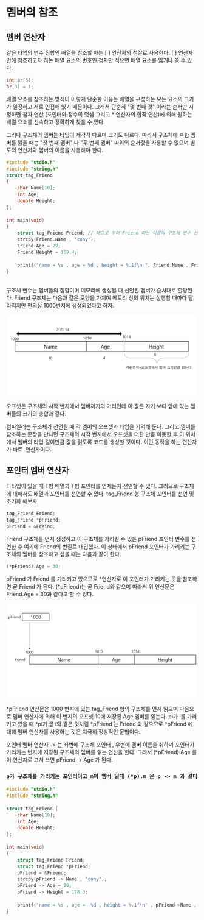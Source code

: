 # 멤버의 참조

## 멤버 연산자

같은 타입의 변수 집합인 배열을 참조할 때는 [ ] 연산자와 첨잘르 사용한다. [ ] 연산자 안에
참조하고자 하는 배열 요소의 번호인 첨자만 적으면 배열 요소를 읽거나 쓸 수 있다. 

```c
int ar[5];
ar[3] = 1;
```

배열 요소를 참조하는 방식이 이렇게 단순한 이유는 배열을 구성하는 모든 요소의 크기가 일정하고
서로 인접해 있기 때문이다. 그래서 단순히 "몇 번째 것" 이라는 순서만 지정하면 
첨자 연산 (포인터와 정수의 덧셈 그리고 * 연산자의 합작 연산)에 의해 원하는 배열 요소를 
신속하고 정확하게 찾을 수 있다. 

그러나 구조체의 멤버는 타입이 제각각 다르며 크기도 다르다. 따라서 구조체에 속한 멤버를 읽을 때는
"첫 번째 멤버" 나 "두 번째 멤버" 따위의 순서값을 사용할 수 없으며 별도의 연산자와 멤버의 이름을
사용해야 한다.

```c
#include "stdio.h"
#include "string.h"
struct tag_Friend
{
    char Name[10];
    int Age;
    double Height;
};

int main(void)
{
    struct tag_Friend Friend; // 태그로 부터 Friend 라는 이름의 구조체 변수 선언
    strcpy(Friend.Name , "cony");
    Friend.Age = 29;
    Friend.Height = 169.4;

    printf("name = %s , age = %d , height = %.1f\n ", Friend.Name , Friend.Age, Friend.Height);
}
 
```

구조체 변수는 멤버들의 집합이며 메모리에 생성될 때 선언된 멤버가 순서대로 할당된다.
Friend 구조체는 다음과 같은 모양을 가지며 메모리 상의 위치는 실행할 때마다 달라지지만
편의상 1000번지에 생성되었다고 하자.

![img.png](img.png)

오프셋은 구조체의 시작 번지에서 멤버까지의 거리인데 이 값은 자기 보다 앞에 있는 멤버들의 크기의
총합과 같다. 

컴파일러는 구조체가 선언될 때 각 멤버의 오프셋과 타입을 기억해 둔다. 그리고 멤버를 
참조하는 문장을 만나면 구조체의 시작 번지에서 오프셋을 더한 만큼 이동한 후 이 위치에서
멤버의 타입 길이만큼 값을 읽도록 코드를 생성할 것이다.
이런 동작을 하는 연산자가 바로 .연산자이다.

## 포인터 멤버 연산자

T 타입이 있을 때 T형 배열과 T형 포인터를 언제든지 선언할 수 있다. 
그러므로 구조체에 대해서도 배열과 포인터를 선언할 수 있다. tag_Friend 형 구조체 포인터를
선언 및 초기화 해보자

```c
tag_Friend Friend;
tag_Friend *pFriend;
pFriend = &Freind;
```

Friend 구조체를 먼저 생성하고 이 구조체를 가리킬 수 있는 pFriend 포인터 변수를 선언한 후
여기에 Friend의 번질르 대입했다. 이 상태에서 pFriend 포인터가 가리키는 구조체의 멤버를
참조하고 싶을 때는 다음과 같이 한다.

```c
(*pFriend).Age = 30;
```

pFriend 가 Friend 를 가리키고 있으므로 *연산자로 이 포인터가 가리키는 곳을 참조하면
곧 Friend 가 된다. (*pFriend)는 곧 Friend와 같으며 따라서 위 연산문은 Friend.Age = 30과
같다고 할 수 있다. 

![img_1.png](img_1.png)

*pFriend 연산문은 1000 번지에 있는 tag_Friend 형의 구조체를 먼저 읽으며 다음으로 멤버 연산자에 의해
이 번지의 오프셋 10에 저장된 Age 멤버를 읽는다. pi가 i를 가리키고 있을 때 *pi가 곧 i와 같은 것처럼
*pFriend 는 Friend 와 같으므로 *pFriend 에 대해 멤버 연산자를 사용하는 것은 지극히 정상적인 문법이다.

포인터 멤버 연산자 -> 는 좌변에 구조체 포인터 , 우변에 멤버 이름을 취하며 포인터가 가리키는
번지에 저장된 구조체의 멤버를 읽는 연산을 한다. 그래서 (*pFriend).Age 를 이 연산자로 
고쳐 쓰면 pFriend -> Age 가 된다. 


### `p가 구조체를 가리키는 포인터이고 m이 멤버 일때 (*p).m 은 p -> m 과 같다`

```c
#include "stdio.h"
#include "string.h"

struct tag_Friend {
    char Name[10];
    int Age;
    double Height;
};

int main(void)
{
    struct tag_Friend Friend;
    struct tag_Friend *pFriend;
    pFriend = &Friend;
    strcpy(pFriend -> Name , "cony");
    pFriend -> Age = 30;
    pFriend -> Height = 178.3;

    printf("name = %s , age =  %d , height = %.1f\n" , pFriend->Name , pFriend->Age , pFriend->Height);
}
```